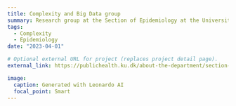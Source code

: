 ```yaml
---
title: Complexity and Big Data group
summary: Research group at the Section of Epidemiology at the University of Copenhagen. The aim of the research group is to study the social and biological factors determining health and disease and to elucidate the underlying behavioral, psychological, and physiological mechanisms that might explain these effects.
tags:
  - Complexity
  - Epidemiology
date: "2023-04-01"

# Optional external URL for project (replaces project detail page).
external_link: https://publichealth.ku.dk/about-the-department/section-epidemiology/research-epi/complexity-and-big-data/

image:
  caption: Generated with Leonardo AI
  focal_point: Smart
---
```

